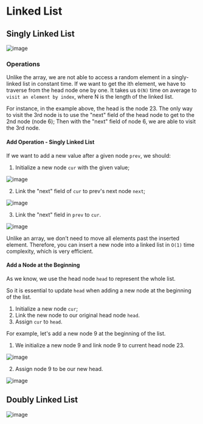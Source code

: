 # Linked List

## Singly Linked List

![image](https://s3-lc-upload.s3.amazonaws.com/uploads/2018/04/12/screen-shot-2018-04-12-at-152754.png)

### Operations

Unlike the array, we are not able to access a random element in a singly-linked list in constant time. If we want to get the ith element, we have to traverse from the head node one by one. It takes us ```O(N)``` time on average to ```visit an element by index```, where N is the length of the linked list.

For instance, in the example above, the head is the node 23. The only way to visit the 3rd node is to use the "next" field of the head node to get to the 2nd node (node 6); Then with the "next" field of node 6, we are able to visit the 3rd node.

#### Add Operation - Singly Linked List

If we want to add a new value after a given node ```prev```, we should: 

1. Initialize a new node ```cur``` with the given value;

![image](https://s3-lc-upload.s3.amazonaws.com/uploads/2018/04/26/screen-shot-2018-04-25-at-163224.png)

2. Link the "next" field of ```cur``` to prev's next node ```next```;

![image](https://s3-lc-upload.s3.amazonaws.com/uploads/2018/04/26/screen-shot-2018-04-25-at-163234.png)

3. Link the "next" field in ```prev``` to ```cur```.

![image](https://s3-lc-upload.s3.amazonaws.com/uploads/2018/04/26/screen-shot-2018-04-25-at-163243.png)

Unlike an array, we don’t need to move all elements past the inserted element. Therefore, you can insert a new node into a linked list in ```O(1)``` time complexity, which is very efficient.

#### Add a Node at the Beginning

As we know, we use the head node ```head``` to represent the whole list.

So it is essential to update ```head``` when adding a new node at the beginning of the list.

1. Initialize a new node ```cur```;
2. Link the new node to our original head node ```head```.
3. Assign ```cur``` to ```head```.

For example, let's add a new node 9 at the beginning of the list.

1. We initialize a new node 9 and link node 9 to current head node 23.

![image](https://s3-lc-upload.s3.amazonaws.com/uploads/2018/04/19/screen-shot-2018-04-19-at-125118.png)

2. Assign node 9 to be our new head.

![image](https://s3-lc-upload.s3.amazonaws.com/uploads/2018/04/19/screen-shot-2018-04-19-at-125350.png)

## Doubly Linked List

![image](https://s3-lc-upload.s3.amazonaws.com/uploads/2018/04/17/screen-shot-2018-04-17-at-161130.png)
